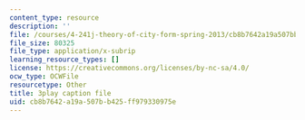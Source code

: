 ```yaml
---
content_type: resource
description: ''
file: /courses/4-241j-theory-of-city-form-spring-2013/cb8b7642a19a507bb425ff979330975e_H2GNZX0h84I.vtt
file_size: 80325
file_type: application/x-subrip
learning_resource_types: []
license: https://creativecommons.org/licenses/by-nc-sa/4.0/
ocw_type: OCWFile
resourcetype: Other
title: 3play caption file
uid: cb8b7642-a19a-507b-b425-ff979330975e
---
```

